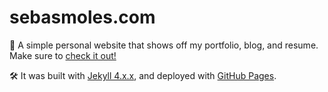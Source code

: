 # sebasmoles.com

🚀 A simple personal website that shows off my portfolio, blog, and resume. Make sure to [check it out!](https://www.sebasmoles.com/)

🛠 It was built with [Jekyll 4.x.x](https://jekyllrb.com/), and deployed with [GitHub Pages](https://pages.github.com/).
